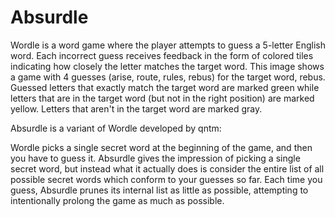 # Absurdle
Wordle is a word game where the player attempts to guess a 5-letter English word. Each incorrect guess receives feedback in the form of colored tiles indicating how closely the letter matches the target word. This image shows a game with 4 guesses (arise, route, rules, rebus) for the target word, rebus. Guessed letters that exactly match the target word are marked green while letters that are in the target word (but not in the right position) are marked yellow. Letters that aren't in the target word are marked gray.

Absurdle is a variant of Wordle developed by qntm:

Wordle picks a single secret word at the beginning of the game, and then you have to guess it. Absurdle gives the impression of picking a single secret word, but instead what it actually does is consider the entire list of all possible secret words which conform to your guesses so far. Each time you guess, Absurdle prunes its internal list as little as possible, attempting to intentionally prolong the game as much as possible.
